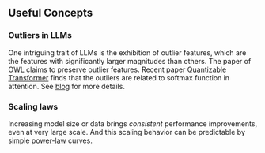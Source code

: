 ##  Useful Concepts  

### Outliers in LLMs

One  intriguing trait of LLMs is the exhibition of outlier features, which are the features with significantly
larger magnitudes than others. The paper of [OWL](https://arxiv.org/abs/2310.05175) claims to preserve outlier features.
Recent paper [Quantizable Transformer](https://arxiv.org/abs/2306.12929) finds that the outliers are related to softmax function in attention. See [blog](https://www.evanmiller.org/attention-is-off-by-one.html) for more details.


### Scaling laws
Increasing
model size or data brings _consistent_ performance improvements, even at very large scale. And this scaling behavior can be predictable by simple [power-law](https://arxiv.org/abs/2001.08361) curves. 
